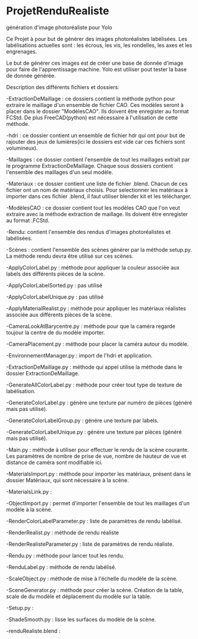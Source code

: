 # ProjetRenduRealiste
 génération d'image photoréaliste pour Yolo


Ce Projet à pour but de générer des images photoréalistes labélisées.
Les labélisations actuelles sont : les écrous, les vis, les rondelles, les axes et les engrenages.

Le but de générer ces images est de créer une base de donnée d'image pour faire de l'apprentissage machine.
Yolo est utiliser pout tester la base de donnée générée.


Description des différents fichiers et dossiers:

-ExtractionDeMaillage : ce dossiers contient la méthode python pour extraire le maillage d'un ensemble de fichier CAO. Ces modèles seront à placer dans le dossier "ModèlesCAO". Ils doivent être enregister au format FCStd. De plus FreeCAD(python) est nécessaire à l'utilisation de cette méthode.

-hdri : ce dossier contient un ensemble de fichier hdr qui ont pour but de rajouter des jeux de lumières(ici le dossiers est vide car ces fichiers sont volumineux).

-Maillages : ce dossier contient l'ensemble de tout les maillages extrait par le programme ExtractionDeMaillage. Chaque sous dossiers contient l'ensemble des maillages d'un seul modèle.

-Materiaux : ce dossier contient une liste de fichier .blend. Chacun de ces fichier ont un nom de matériaux choisis. Pour selectionner les matériaux à importer dans ces fichier .blend, il faut utiliser blender kit et les télécharger.

-ModèlesCAO : ce dossier contient tout les modèles CAO que l'on veut extraire avec la méthode extraction de maillage. Ils doivent être enregister au format .FCStd.

-Rendu: contient l'ensemble des rendus d'images photoréalistes et labélisées.

-Scènes : contient l'ensemble des scènes générer par la méthode setup.py. La méthode rendu devra être utilisé sur ces scènes.

-ApplyColorLabel.py : méthode pour appliquer la couleur associée aux labels des différents pièces de la scène.

-ApplyColorLabelSorted.py : pas utilisé

-ApplyColorLabelUnique.py : pas utilisé

-ApplyMaterialRealist.py : méthode pour appliquer les matériaux réalistes associée aux différents pièces de la scène.

-CameraLookAtBarycentre.py : méthode pour que la caméra regarde toujour la centre de du modèle importer.

-CameraPlacement.py : méthode pour placer la caméra autour du modèle.

-EnvironnementManager.py : import de l'hdri et application.

-ExtractionDeMaillage.py : méthode qui appel utilise la méthode dans le dossier ExtractionDeMaillage.

-GenerateAllColorLabel.py : méthode pour créer tout type de texture de labélisation.

-GenerateColorLabel.py : génère une texture par numéro de pièces (généré mais pas utilisé).

-GenerateColorLabelGroup.py : génére une texture par labels.

-GenerateColorLabelUnique.py : génére une texture par pièces (généré mais pas utilisé).

-Main.py : méthode à utiliser pour effectuer le rendu de la scène courante. Les paramètres de nombre de prise de vue, nombre de hauteur de vue et distance de caméra sont modifiable ici.

-MaterialsImport.py : méthode pour importer les matériaux, présent dans le dossier Matériaux, qui sont nécessaire à la scène.

-MaterialsLink.py :

-ObjectImport.py : permet d'importer l'ensemble de tout les maillages d'un modèle à la scène.

-RenderColorLabelParameter.py : liste de paramètres de rendu labélisé.

-RenderRealist.py : méthode de rendu réaliste

-RenderRealisteParameter.py : liste de paramètres de rendu réaliste.

-Rendu.py : méthode pour lancer tout les rendu.

-RenduLabel.py : méthode de rendu labélisé.

-ScaleObject.py : méthode de mise à l'échelle du modèle de la scène.

-SceneGenerator.py : méthode pour créer la scène. Création de la table, scale de du modèle et déplacement du modèle sur la table.

-Setup.py :

-ShadeSmooth.py : lisse les surfaces du modèle de la scène.

-renduRealiste.blend :




